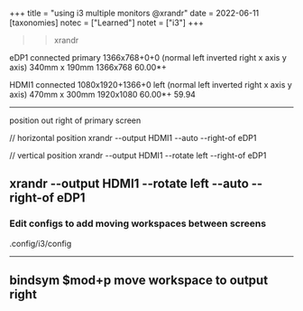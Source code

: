 +++
title = "using i3 multiple monitors @xrandr"
date = 2022-06-11
[taxonomies]
notec = ["Learned"]
notet = ["i3"]
+++

>> xrandr

eDP1 connected primary 1366x768+0+0 (normal left inverted right x axis y axis) 340mm x 190mm
   1366x768      60.00*+
   
   
HDMI1 connected 1080x1920+1366+0 left (normal left inverted right x axis y axis) 470mm x 300mm
   1920x1080     60.00*+  59.94



------------------------------------------------------------
position out right of primary screen

// horizontal position 
xrandr --output HDMI1 --auto --right-of eDP1


// vertical position
xrandr --output HDMI1 --rotate left --right-of eDP1


xrandr --output HDMI1 --rotate left --auto --right-of eDP1
------------------------------------------------------------


### Edit configs to add moving workspaces between screens

.config/i3/config


----------------
bindsym $mod+p move workspace to output right
----------------


